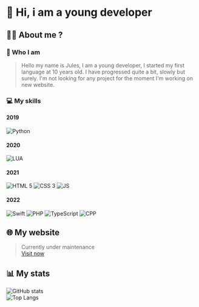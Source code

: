 # 👋 Hi, i am a young developer


## 🙋‍♂️ About me ?

### 👀 Who I am
> Hello my name is Jules, I am a young developer, I started my first language at 10 years old. I have progressed quite a bit, slowly but surely.
I'm not looking for any project for the moment I'm working on new website.

### 💻 My skills

#### 2019
![Python](https://img.shields.io/badge/Python-FFD43B?style=for-the-badge&logo=python&logoColor=blue)

#### 2020
![LUA](https://img.shields.io/badge/Lua-2C2D72?style=for-the-badge&logo=lua&logoColor=white)

#### 2021
![HTML 5](https://img.shields.io/badge/HTML5-E34F26?style=for-the-badge&logo=html5&logoColor=white)
![CSS 3](https://img.shields.io/badge/CSS3-1572B6?style=for-the-badge&logo=css3&logoColor=white)
![JS](https://img.shields.io/badge/JavaScript-323330?style=for-the-badge&logo=javascript&logoColor=F7DF1E)

#### 2022
![Swift](https://img.shields.io/badge/Swift-FA7343?style=for-the-badge&logo=swift&logoColor=white)
![PHP](https://img.shields.io/badge/PHP-777BB4?style=for-the-badge&logo=php&logoColor=white)
![TypeScript](https://img.shields.io/badge/TypeScript-007ACC?style=for-the-badge&logo=typescript&logoColor=white)
![CPP](https://img.shields.io/badge/C%2B%2B-00599C?style=for-the-badge&logo=c%2B%2B&logoColor=white)

## 🌐 My website
> Currently under maintenance
> <br>
> <a href=https://oural.tech>Visit now</a>


## 📊 My stats

![GitHub stats](https://github-readme-stats.vercel.app/api?username=Oural1206&show_icons=true&count_private=true&hide=stars,contribs&theme=github_dark)
<br>
![Top Langs](https://github-readme-stats.vercel.app/api/top-langs/?username=Oural1206&layout=compact&theme=github_dark)
